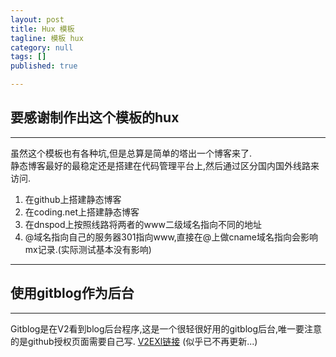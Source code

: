 ```yaml
---
layout: post
title: Hux 模板
tagline: 模板 hux
category: null
tags: []
published: true

---
```


## 要感谢制作出这个模板的hux
---
虽然这个模板也有各种坑,但是总算是简单的塔出一个博客来了.  
静态博客最好的最稳定还是搭建在代码管理平台上,然后通过区分国内国外线路来访问.  
1. 在github上搭建静态博客
2. 在coding.net上搭建静态博客
3. 在dnspod上按照线路将两者的www二级域名指向不同的地址
4. @域名指向自己的服务器301指向www,直接在@上做cname域名指向会影响mx记录.(实际测试基本没有影响)

---
## 使用gitblog作为后台
---
Gitblog是在V2看到blog后台程序,这是一个很轻很好用的gitblog后台,唯一要注意的是github授权页面需要自己写.
[V2EXl链接](https://www.v2ex.com/t/111151)
(似乎已不再更新...)
